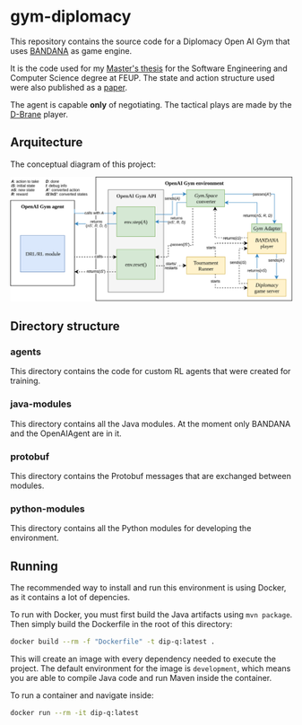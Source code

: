 # gym-diplomacy

This repository contains the source code for a Diplomacy Open AI Gym that uses [BANDANA](https://www.iiia.csic.es/~davedejonge/bandana/) as game engine.

It is the code used for my [Master's thesis](https://repositorio-aberto.up.pt/handle/10216/121252) for the Software Engineering and Computer Science degree at FEUP. The state and action structure used were also published as a [paper](https://link.springer.com/chapter/10.1007/978-3-030-30241-2_5).

The agent is capable **only** of negotiating. The tactical plays are made by the [D-Brane](https://link.springer.com/article/10.1007/s10489-017-0919-y) player.

## Arquitecture

The conceptual diagram of this project:

![Conceptual Diagram](./docs/images/conceptual-diagram-gym-diplomacy.png)

## Directory structure

### agents

This directory contains the code for custom RL agents that were created for training.

### java-modules

This directory contains all the Java modules. At the moment only BANDANA and the OpenAIAgent are in it.

### protobuf

This directory contains the Protobuf messages that are exchanged between modules.

### python-modules

This directory contains all the Python modules for developing the environment.

## Running

The recommended way to install and run this environment is using Docker, as it contains a lot of depencies.

To run with Docker, you must first build the Java artifacts using `mvn package`. Then simply build the Dockerfile in the root of this directory:

``` bash
docker build --rm -f "Dockerfile" -t dip-q:latest .
```

This will create an image with every dependency needed to execute the project. The default environment for the image is `development`, which means you are able to compile Java code and run Maven inside the container.

To run a container and navigate inside:

``` bash
docker run --rm -it dip-q:latest
```
